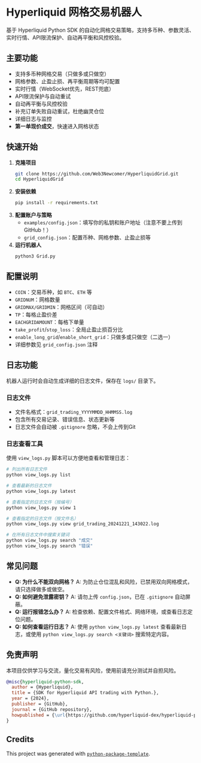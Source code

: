 # Hyperliquid 网格交易机器人

基于 Hyperliquid Python SDK 的自动化网格交易策略，支持多币种、参数灵活、实时行情、API限流保护、自动再平衡和风控校验。

## 主要功能
- 支持多币种网格交易（只做多或只做空）
- 网格参数、止盈止损、再平衡周期等均可配置
- 实时行情（WebSocket优先，REST兜底）
- API限流保护与自动重试
- 自动再平衡与风控校验
- 补充订单失败自动重试，杜绝幽灵仓位
- 详细日志与监控
- **第一单现价成交**，快速进入网格状态

## 快速开始
1. **克隆项目**
   ```bash
   git clone https://github.com/Web3Newcomer/HyperliquidGrid.git
   cd HyperliquidGrid
   ```
2. **安装依赖**
   ```bash
   pip install -r requirements.txt
   ```
3. **配置账户与策略**
   - `examples/config.json`：填写你的私钥和账户地址（注意不要上传到GitHub！）
   - `grid_config.json`：配置币种、网格参数、止盈止损等
4. **运行机器人**
   ```bash
   python3 Grid.py
   ```

## 配置说明
- `COIN`：交易币种，如 `BTC`、`ETH` 等
- `GRIDNUM`：网格数量
- `GRIDMAX/GRIDMIN`：网格区间（可自动）
- `TP`：每格止盈价差
- `EACHGRIDAMOUNT`：每格下单量
- `take_profit`/`stop_loss`：全局止盈止损百分比
- `enable_long_grid`/`enable_short_grid`：只做多或只做空（二选一）
- 详细参数见 `grid_config.json` 注释

## 日志功能
机器人运行时会自动生成详细的日志文件，保存在 `logs/` 目录下。

### 日志文件
- 文件名格式：`grid_trading_YYYYMMDD_HHMMSS.log`
- 包含所有交易记录、错误信息、状态更新等
- 日志文件会自动被 `.gitignore` 忽略，不会上传到Git

### 日志查看工具
使用 `view_logs.py` 脚本可以方便地查看和管理日志：

```bash
# 列出所有日志文件
python view_logs.py list

# 查看最新的日志文件
python view_logs.py latest

# 查看指定的日志文件（按编号）
python view_logs.py view 1

# 查看指定的日志文件（按文件名）
python view_logs.py view grid_trading_20241221_143022.log

# 在所有日志文件中搜索关键词
python view_logs.py search "成交"
python view_logs.py search "错误"
```

## 常见问题
- **Q: 为什么不能双向网格？**
  A: 为防止仓位混乱和风险，已禁用双向网格模式，请只选择做多或做空。
- **Q: 如何避免泄露密钥？**
  A: 请勿上传 `config.json`，已在 `.gitignore` 自动屏蔽。
- **Q: 运行报错怎么办？**
  A: 检查依赖、配置文件格式、网络环境，或查看日志定位问题。
- **Q: 如何查看运行日志？**
  A: 使用 `python view_logs.py latest` 查看最新日志，或使用 `python view_logs.py search <关键词>` 搜索特定内容。

## 免责声明
本项目仅供学习与交流，量化交易有风险，使用前请充分测试并自担风险。

```bibtex
@misc{hyperliquid-python-sdk,
  author = {Hyperliquid},
  title = {SDK for Hyperliquid API trading with Python.},
  year = {2024},
  publisher = {GitHub},
  journal = {GitHub repository},
  howpublished = {\url{https://github.com/hyperliquid-dex/hyperliquid-python-sdk}}
}
```

## Credits

This project was generated with [`python-package-template`](https://github.com/TezRomacH/python-package-template).
